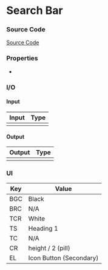 # Search Bar
### Source Code
[Source Code](https://i.pinimg.com/originals/18/53/87/185387f0fea238da58c48efe41093347.jpg)

### Properties
* 

### I/O
#### Input
| Input | Type |
|-----|-------|
| |     |


#### Output
| Output | Type |
|-----|-------|
|  |      |

### UI

| Key | Value |
|-----|-------|
| BGC |   Black    |
| BRC |   N/A    |
| TCR |   White    |
| TS  |   Heading 1    |
| TC  |   N/A    |
| CR  |   height / 2 (pill)    |
| EL  |   Icon Button (Secondary)    |